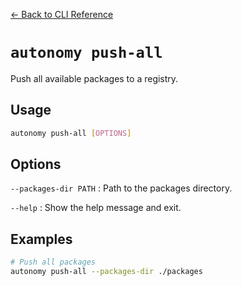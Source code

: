 [← Back to CLI Reference](../../cli_overview.md)

# `autonomy push-all`

Push all available packages to a registry.

## Usage
```bash
autonomy push-all [OPTIONS]
```

## Options
`--packages-dir PATH`
:   Path to the packages directory.

`--help`
:   Show the help message and exit.

## Examples
```bash
# Push all packages
autonomy push-all --packages-dir ./packages
```
